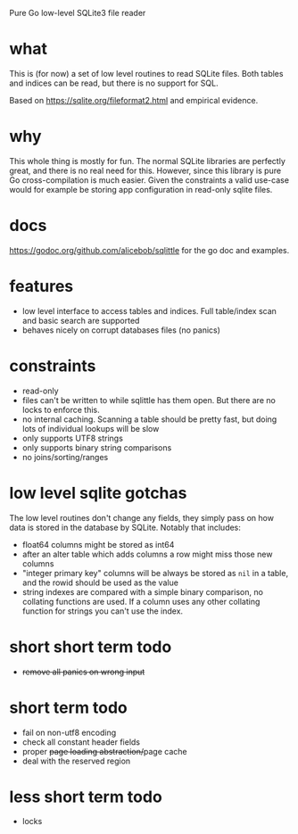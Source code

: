 Pure Go low-level SQLite3 file reader

# what

This is (for now) a set of low level routines to read SQLite files. Both 
tables and indices can be read, but there is no support for SQL.

Based on https://sqlite.org/fileformat2.html and empirical evidence.


# why

This whole thing is mostly for fun. The normal SQLite libraries are perfectly great, and
there is no real need for this. However, since this library is pure Go
cross-compilation is much easier. Given the constraints a valid use-case would
for example be storing app configuration in read-only sqlite files.


# docs

https://godoc.org/github.com/alicebob/sqlittle for the go doc and examples.


# features

- low level interface to access tables and indices. Full table/index
  scan and basic search are supported
- behaves nicely on corrupt databases files (no panics)


# constraints

- read-only
- files can't be written to while sqlittle has them open. But there are no
  locks to enforce this.
- no internal caching. Scanning a table should be pretty fast, but doing lots
  of individual lookups will be slow
- only supports UTF8 strings
- only supports binary string comparisons
- no joins/sorting/ranges


# low level sqlite gotchas

The low level routines don't change any fields, they simply pass on how data is
stored in the database by SQLite. Notably that includes:
- float64 columns might be stored as int64
- after an alter table which adds columns a row might miss those new columns
- "integer primary key" columns will be always be stored as `nil` in a table,
  and the rowid should be used as the value
- string indexes are compared with a simple binary comparison, no collating
  functions are used. If a column uses any other collating function for strings
  you can't use the index.

# short short term todo

- ~~remove all panics on wrong input~~


# short term todo

- fail on non-utf8 encoding
- check all constant header fields
- proper ~~page loading abstraction/~~page cache
- deal with the reserved region


# less short term todo

- locks

